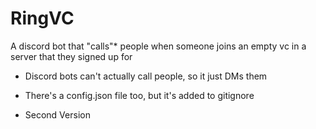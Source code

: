 # RingVC
A discord bot that "calls"* people when someone joins an empty vc in a server that they signed up for
* Discord bots can't actually call people, so it just DMs them
* There's a config.json file too, but it's added to gitignore

* Second Version
